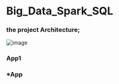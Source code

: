 # Big_Data_Spark_SQL
### the project Architecture;
![image](https://github.com/Yassine-Karimi/Big_Data_Spark_SQL/assets/66490404/8e15288b-cb53-48ad-b4ed-3daebdebed28)

### App1 
### *App



